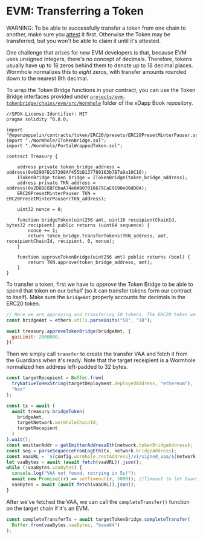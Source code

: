 # EVM: Transferring a Token

WARNING: To be able to successfully transfer a token from one chain to another, make sure you [attest](./attestingToken.md) it first. Otherwise the Token may be transferred, but you won't be able to claim it until it's attested.

One challenge that arises for new EVM developers is that, because EVM uses unsigned integers, there's no concept of decimals. Therefore, tokens usually have up to 18 zeros behind them to denote up to 18 decimal places. Wormhole normalizes this to _eight_ zeros, with transfer amounts rounded down to the nearest 8th decimal.

To wrap the Token Bridge functions in your contract, you can use the Token Bridge interfaces provided under [`projects/evm-tokenbridge/chains/evm/src/Wormhole`](https://github.com/wormhole-foundation/xdapp-book/tree/main/projects/evm-tokenbridge/chains/evm/src/Wormhole) folder of the xDapp Book repository.

```solidity
//SPDX-License-Identifier: MIT
pragma solidity ^0.8.0;

import "@openzeppelin/contracts/token/ERC20/presets/ERC20PresetMinterPauser.sol";
import "./Wormhole/ITokenBridge.sol";
import "./Wormhole/PortalWrappedToken.sol";

contract Treasury {

    address private token_bridge_address = address(0x0290FB167208Af455bB137780163b7B7a9a10C16);
    ITokenBridge token_bridge = ITokenBridge(token_bridge_address);
    address private TKN_address = address(0x2D8BE6BF0baA74e0A907016679CaE9190e80dD0A);
    ERC20PresetMinterPauser TKN = ERC20PresetMinterPauser(TKN_address);

    uint32 nonce = 0;

    function bridgeToken(uint256 amt, uint16 receipientChainId, bytes32 recipient) public returns (uint64 sequence) {
        nonce += 1;
        return token_bridge.transferTokens(TKN_address, amt, receipientChainId, recipient, 0, nonce);
    }

    function approveTokenBridge(uint256 amt) public returns (bool) {
        return TKN.approve(token_bridge_address, amt);
    }
}

```

To transfer a token, first we have to _approve_ the Token Bridge to be able to spend that token on our behalf (so it can transfer tokens form our contract to itself). Make sure the `bridgeAmt` properly accounts for decimals in the ERC20 token.

```js
// Here we are approving and transfering 50 tokens. The ERC20 token we are transfering has 18 decimal places.
const bridgeAmt = ethers.utils.parseUnits("50", "18");

await treasury.approveTokenBridge(bridgeAmt, {
  gasLimit: 2000000,
});
```

Then we simply call `transfer` to create the transfer VAA and fetch it from the Guardians when it's ready. Note that the target receipient is a Wormhole normalized hex address left-padded to 32 bytes.

```js
const targetRecepient = Buffer.from(
  tryNativeToHexString(targetDeployment.deployedAddress, "ethereum"),
  "hex"
);

const tx = await (
  await treasury.bridgeToken(
    bridgeAmt,
    targetNetwork.wormholeChainId,
    targetRecepient
  )
).wait();
const emitterAddr = getEmitterAddressEth(network.tokenBridgeAddress);
const seq = parseSequenceFromLogEth(tx, network.bridgeAddress);
const vaaURL = `${config.wormhole.restAddress}/v1/signed_vaa/${network.wormholeChainId}/${emitterAddr}/${seq}`;
let vaaBytes = await (await fetch(vaaURL)).json();
while (!vaaBytes.vaaBytes) {
  console.log("VAA not found, retrying in 5s!");
  await new Promise((r) => setTimeout(r, 5000)); //Timeout to let Guardiand pick up log and have VAA ready
  vaaBytes = await (await fetch(vaaURL)).json();
}
```

After we've fetched the VAA, we can call the `completeTransfer()` function on the target chain if it's an EVM.

```js
const completeTransferTx = await targetTokenBridge.completeTransfer(
  Buffer.from(vaaBytes.vaaBytes, "base64")
);
```
